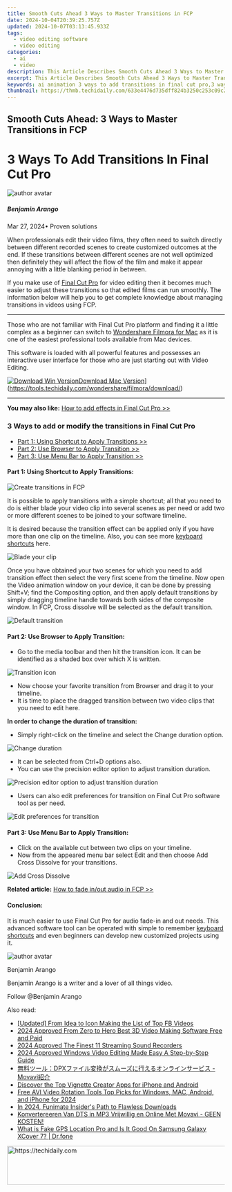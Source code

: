 ```yaml
---
title: Smooth Cuts Ahead 3 Ways to Master Transitions in FCP
date: 2024-10-04T20:39:25.757Z
updated: 2024-10-07T03:13:45.933Z
tags: 
  - video editing software
  - video editing
categories: 
  - ai
  - video
description: This Article Describes Smooth Cuts Ahead 3 Ways to Master Transitions in FCP
excerpt: This Article Describes Smooth Cuts Ahead 3 Ways to Master Transitions in FCP
keywords: ai animation 3 ways to add transitions in final cut pro,3 ways to add transitions in final cut pro,from cut to cut 3 easy ways to add transitions in fcp,smooth cuts ahead 3 ways to add transitions in fcp,elevate your videos 3 simple ways to add transitions in fcp,smooth cuts ahead 3 ways to master transitions in fcp,smooth transitions mastering l cuts and j cuts in final cut pro x
thumbnail: https://thmb.techidaily.com/633e4476d735dff824b3250c253c09c234e7613f83678c9c2635006dd72b341f.jpg
---
```


## Smooth Cuts Ahead: 3 Ways to Master Transitions in FCP

# 3 Ways To Add Transitions In Final Cut Pro

![author avatar](https://images.wondershare.com/filmora/article-images/benjamin-arango-author.jpg)

##### Benjamin Arango

 Mar 27, 2024• Proven solutions

When professionals edit their video films, they often need to switch directly between different recorded scenes to create customized outcomes at the end. If these transitions between different scenes are not well optimized then definitely they will affect the flow of the film and make it appear annoying with a little blanking period in between.

If you make use of [Final Cut Pro](https://tools.techidaily.com/wondershare/filmora/download/) for video editing then it becomes much easier to adjust these transitions so that edited films can run smoothly. The information below will help you to get complete knowledge about managing transitions in videos using FCP.

---

Those who are not familiar with Final Cut Pro platform and finding it a little complex as a beginner can switch to [Wondershare Filmora for Mac](https://tools.techidaily.com/wondershare/filmora/download/) as it is one of the easiest professional tools available from Mac devices.

This software is loaded with all powerful features and possesses an interactive user interface for those who are just starting out with Video Editing.

[![Download Win Version](https://images.wondershare.com/filmora/guide/download-btn-win.jpg)](https://tools.techidaily.com/wondershare/filmora/download/)[Download Mac Version](https://images.wondershare.com/filmora/guide/download-btn-mac.jpg)](https://tools.techidaily.com/wondershare/filmora/download/)

---

**You may also like:** [How to add effects in Final Cut Pro >>](https://tools.techidaily.com/wondershare/filmora/download/)

### 3 Ways to add or modify the transitions in Final Cut Pro

* [Part 1: Using Shortcut to Apply Transitions >>](#part1)
* [Part 2: Use Browser to Apply Transition >>](#part2)
* [Part 3: Use Menu Bar to Apply Transition >>](#part3)

#### **Part 1: Using Shortcut to Apply Transitions:**

![Create transitions in FCP](https://images.wondershare.com/filmora/article-images/add-transitions-in-fcp-1.png)

It is possible to apply transitions with a simple shortcut; all that you need to do is either blade your video clip into several scenes as per need or add two or more different scenes to be joined to your software timeline.

It is desired because the transition effect can be applied only if you have more than one clip on the timeline. Also, you can see more [keyboard shortcuts](https://tools.techidaily.com/wondershare/filmora/download/) here.

![Blade your clip ](https://images.wondershare.com/filmora/article-images/add-transitions-in-fcp-2.png)

Once you have obtained your two scenes for which you need to add transition effect then select the very first scene from the timeline. Now open the Video animation window on your device, it can be done by pressing Shift+V; find the Compositing option, and then apply default transitions by simply dragging timeline handle towards both sides of the composite window. In FCP, Cross dissolve will be selected as the default transition.

![Default transition](https://images.wondershare.com/filmora/article-images/add-transitions-in-fcp-3.png)

#### **Part 2: Use Browser to Apply Transition:**

* Go to the media toolbar and then hit the transition icon. It can be identified as a shaded box over which X is written.

![Transition icon ](https://images.wondershare.com/filmora/article-images/add-transitions-in-fcp-4.png)

* Now choose your favorite transition from Browser and drag it to your timeline.
* It is time to place the dragged transition between two video clips that you need to edit here.

**In order to change the duration of transition:**

* Simply right-click on the timeline and select the Change duration option.

![Change duration](https://images.wondershare.com/filmora/article-images/add-transitions-in-fcp-5.png)

* It can be selected from Ctrl+D options also.
* You can use the precision editor option to adjust transition duration.

![ Precision editor option to adjust transition duration ](https://images.wondershare.com/filmora/article-images/add-transitions-in-fcp-6.png)

* Users can also edit preferences for transition on Final Cut Pro software tool as per need.

![ Edit preferences for transition](https://images.wondershare.com/filmora/article-images/add-transitions-in-fcp-7.png)

#### **Part 3: Use Menu Bar to Apply Transition:**

* Click on the available cut between two clips on your timeline.
* Now from the appeared menu bar select Edit and then choose Add Cross Dissolve for your transitions.

![Add Cross Dissolve](https://images.wondershare.com/filmora/article-images/add-transitions-in-fcp-8.png)

**Related article:** [How to fade in/out audio in FCP >>](https://tools.techidaily.com/wondershare/filmora/download/)

#### **Conclusion:**

It is much easier to use Final Cut Pro for audio fade-in and out needs. This advanced software tool can be operated with simple to remember [keyboard shortcuts](https://tools.techidaily.com/wondershare/filmora/download/) and even beginners can develop new customized projects using it.

![author avatar](https://images.wondershare.com/filmora/article-images/benjamin-arango-author.jpg)

Benjamin Arango

Benjamin Arango is a writer and a lover of all things video.

Follow @Benjamin Arango

<ins class="adsbygoogle"
      style="display:block"
      data-ad-client="ca-pub-7571918770474297"
      data-ad-slot="8358498916"
      data-ad-format="auto"
      data-full-width-responsive="true"></ins>

<span class="atpl-alsoreadstyle">Also read:</span>
<div><ul>
<li><a href="https://facebook-clips.techidaily.com/updated-from-idea-to-icon-making-the-list-of-top-fb-videos/"><u>[Updated] From Idea to Icon Making the List of Top FB Videos</u></a></li>
<li><a href="https://ai-vdieo-software.techidaily.com/2024-approved-from-zero-to-hero-best-3d-video-making-software-free-and-paid/"><u>2024 Approved From Zero to Hero Best 3D Video Making Software Free and Paid</u></a></li>
<li><a href="https://desktop-recording.techidaily.com/2024-approved-the-finest-11-streaming-sound-recorders/"><u>2024 Approved The Finest 11 Streaming Sound Recorders</u></a></li>
<li><a href="https://ai-vdieo-software.techidaily.com/2024-approved-windows-video-editing-made-easy-a-step-by-step-guide/"><u>2024 Approved Windows Video Editing Made Easy A Step-by-Step Guide</u></a></li>
<li><a href="https://discover-able.techidaily.com/1726227977179-dpx-movavi/"><u>無料ツール：DPXファイル変換がスムーズに行えるオンラインサービス - Movavi紹介</u></a></li>
<li><a href="https://ai-vdieo-software.techidaily.com/discover-the-top-vignette-creator-apps-for-iphone-and-android/"><u>Discover the Top Vignette Creator Apps for iPhone and Android</u></a></li>
<li><a href="https://ai-vdieo-software.techidaily.com/free-avi-video-rotation-tools-top-picks-for-windows-mac-android-and-iphone-for-2024/"><u>Free AVI Video Rotation Tools Top Picks for Windows, MAC, Android, and iPhone for 2024</u></a></li>
<li><a href="https://some-knowledge.techidaily.com/in-2024-funimate-insiders-path-to-flawless-downloads/"><u>In 2024, Funimate Insider's Path to Flawless Downloads</u></a></li>
<li><a href="https://discover-able.techidaily.com/konvertereeren-van-dts-in-mp3-vrijwillig-en-online-met-movavi-geen-kosten/"><u>Konvertereeren Van DTS in MP3 Vrijwillig en Online Met Movavi - GEEN KOSTEN!</u></a></li>
<li><a href="https://fake-location.techidaily.com/what-is-fake-gps-location-pro-and-is-it-good-on-samsung-galaxy-xcover-7-drfone-by-drfone-virtual-android/"><u>What is Fake GPS Location Pro and Is It Good On Samsung Galaxy XCover 7? | Dr.fone</u></a></li>
</ul></div>

<!-- affiliate ads begin -->
<a href="https://appsumo.8odi.net/c/5597632/2144310/7443" target="_top" id="2144310">
  <img src="//a.impactradius-go.com/display-ad/7443-2144310" border="0" alt="https://techidaily.com" width="728" height="90"/>
</a>
<img height="0" width="0" src="https://appsumo.8odi.net/i/5597632/2144310/7443" style="position:absolute;visibility:hidden;" border="0" />
<!-- affiliate ads end -->

